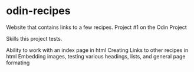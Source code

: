 # odin-recipes
Website that contains links to a few recipes. Project #1 on the Odin Project

Skills this project tests.

Ability to work with an index page in html
Creating Links to other recipes in html 
Embedding images, testing various headings, lists, and general page formating
